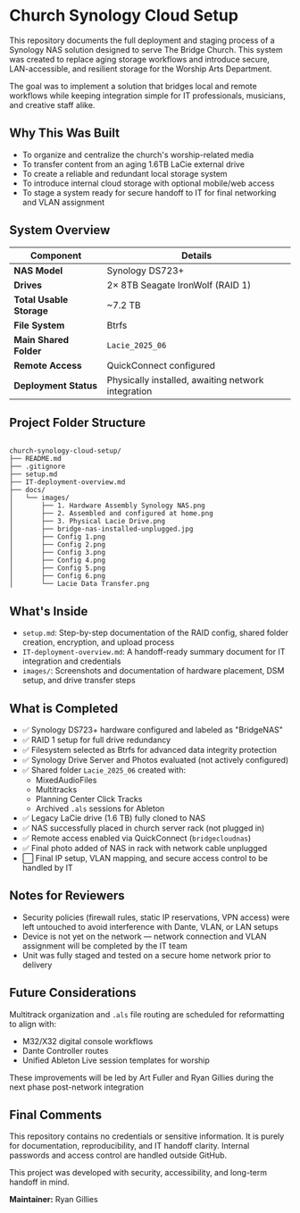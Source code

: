 # Church Synology Cloud Setup

This repository documents the full deployment and staging process of a Synology NAS solution designed to serve The Bridge Church. This system was created to replace aging storage workflows and introduce secure, LAN-accessible, and resilient storage for the Worship Arts Department.

The goal was to implement a solution that bridges local and remote workflows while keeping integration simple for IT professionals, musicians, and creative staff alike.


## Why This Was Built

- To organize and centralize the church's worship-related media  
- To transfer content from an aging 1.6TB LaCie external drive  
- To create a reliable and redundant local storage system  
- To introduce internal cloud storage with optional mobile/web access  
- To stage a system ready for secure handoff to IT for final networking and VLAN assignment  


## System Overview

| Component             | Details                              |
|----------------------|--------------------------------------|
| **NAS Model**        | Synology DS723+                      |
| **Drives**           | 2× 8TB Seagate IronWolf (RAID 1)     |
| **Total Usable Storage** | ~7.2 TB                          |
| **File System**      | Btrfs                                |
| **Main Shared Folder** | `Lacie_2025_06`                    |
| **Remote Access**    | QuickConnect configured              |
| **Deployment Status**| Physically installed, awaiting network integration |


## Project Folder Structure

```

church-synology-cloud-setup/
├── README.md
├── .gitignore
├── setup.md
├── IT-deployment-overview.md
├── docs/
│   └── images/
│       ├── 1. Hardware Assembly Synology NAS.png
│       ├── 2. Assembled and configured at home.png
│       ├── 3. Physical Lacie Drive.png
│       ├── bridge-nas-installed-unplugged.jpg
│       ├── Config 1.png
│       ├── Config 2.png
│       ├── Config 3.png
│       ├── Config 4.png
│       ├── Config 5.png
│       ├── Config 6.png
│       └── Lacie Data Transfer.png

```



## What's Inside

- `setup.md`: Step-by-step documentation of the RAID config, shared folder creation, encryption, and upload process  
- `IT-deployment-overview.md`: A handoff-ready summary document for IT integration and credentials  
- `images/`: Screenshots and documentation of hardware placement, DSM setup, and drive transfer steps  


## What is Completed

- ✅ Synology DS723+ hardware configured and labeled as "BridgeNAS"  
- ✅ RAID 1 setup for full drive redundancy  
- ✅ Filesystem selected as Btrfs for advanced data integrity protection  
- ✅ Synology Drive Server and Photos evaluated (not actively configured)  
- ✅ Shared folder `Lacie_2025_06` created with:  
  - MixedAudioFiles  
  - Multitracks  
  - Planning Center Click Tracks  
  - Archived `.als` sessions for Ableton  
- ✅ Legacy LaCie drive (1.6 TB) fully cloned to NAS  
- ✅ NAS successfully placed in church server rack (not plugged in)  
- ✅ Remote access enabled via QuickConnect (`bridgecloudnas`)  
- ✅ Final photo added of NAS in rack with network cable unplugged  
- ⬜ Final IP setup, VLAN mapping, and secure access control to be handled by IT  


## Notes for Reviewers

- Security policies (firewall rules, static IP reservations, VPN access) were left untouched to avoid interference with Dante, VLAN, or LAN setups  
- Device is not yet on the network — network connection and VLAN assignment will be completed by the IT team  
- Unit was fully staged and tested on a secure home network prior to delivery  


## Future Considerations

Multitrack organization and `.als` file routing are scheduled for reformatting to align with:

- M32/X32 digital console workflows  
- Dante Controller routes  
- Unified Ableton Live session templates for worship  

These improvements will be led by Art Fuller and Ryan Gillies during the next phase post-network integration  


## Final Comments

This repository contains no credentials or sensitive information. It is purely for documentation, reproducibility, and IT handoff clarity. Internal passwords and access control are handled outside GitHub.

This project was developed with security, accessibility, and long-term handoff in mind.

**Maintainer:** Ryan Gillies
